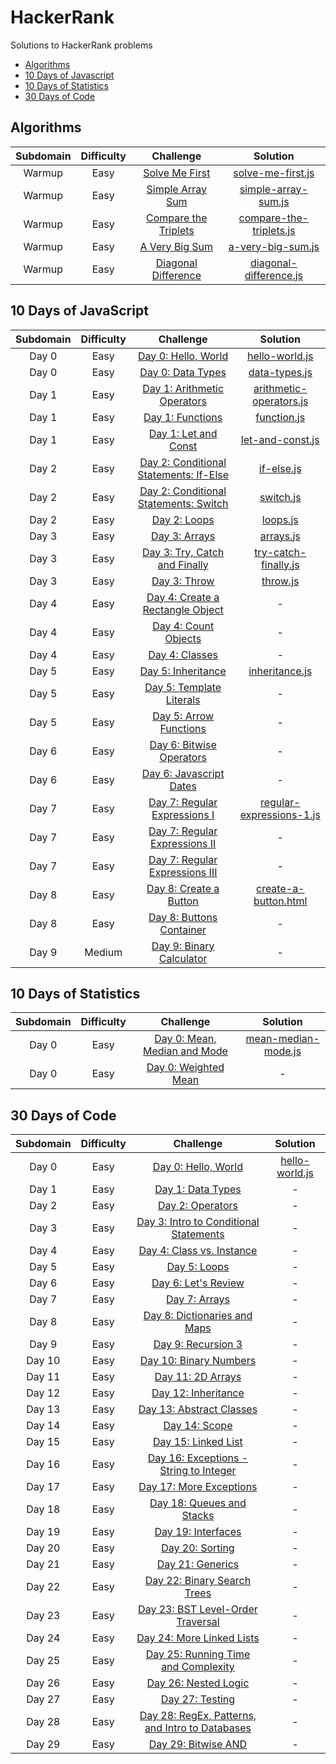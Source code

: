 # HackerRank
Solutions to HackerRank problems

* [Algorithms](#algorithms)
* [10 Days of Javascript](#10-days-of-javascript)
* [10 Days of Statistics](#10-days-of-statistics)
* [30 Days of Code](#30-days-of-code)


## Algorithms
| Subdomain | Difficulty | Challenge | Solution |
|:---------:|:----------:|:---------:|:--------:|
|Warmup|Easy|[Solve Me First](https://www.hackerrank.com/challenges/solve-me-first/problem)|[solve-me-first.js](Algorithms/solve-me-first.js)|
|Warmup|Easy|[Simple Array Sum](https://www.hackerrank.com/challenges/simple-array-sum/problem)|[simple-array-sum.js](Algorithms/simple-array-sum.js)|
|Warmup|Easy|[Compare the Triplets](https://www.hackerrank.com/challenges/compare-the-triplets/problem)|[compare-the-triplets.js](Algorithms/compare-the-triplets.js)|
|Warmup|Easy|[A Very Big Sum](https://www.hackerrank.com/challenges/a-very-big-sum/problem)|[a-very-big-sum.js](Algorithms/a-very-big-sum.js)|
|Warmup|Easy|[Diagonal Difference](https://www.hackerrank.com/challenges/diagonal-difference/problem)|[diagonal-difference.js](Algorithms/diagonal-difference.js)|


## 10 Days of JavaScript
| Subdomain | Difficulty | Challenge | Solution |
|:---------:|:----------:|:---------:|:--------:|
|Day 0|Easy|[Day 0: Hello, World](https://www.hackerrank.com/challenges/js10-hello-world/problem)|[hello-world.js](10-Days-of-Javascript/hello-world.js)|
|Day 0|Easy|[Day 0: Data Types](https://www.hackerrank.com/challenges/js10-data-types/problem)|[data-types.js](10-Days-of-Javascript/data-types.js)|
|Day 1|Easy|[Day 1: Arithmetic Operators](https://www.hackerrank.com/challenges/js10-arithmetic-operators/problem)|[arithmetic-operators.js](10-Days-of-Javascript/arithmetic-operators.js)|
|Day 1|Easy|[Day 1: Functions](https://www.hackerrank.com/challenges/js10-function/problem)|[function.js](10-Days-of-Javascript/functions.js)|
|Day 1|Easy|[Day 1: Let and Const](https://www.hackerrank.com/challenges/js10-let-and-const/problem)|[let-and-const.js](10-Days-of-Javascript/let-and-const.js)|
|Day 2|Easy|[Day 2: Conditional Statements: If-Else](https://www.hackerrank.com/challenges/js10-if-else/problem)|[if-else.js](10-Days-of-Javascript/if-else.js)|
|Day 2|Easy|[Day 2: Conditional Statements: Switch](https://www.hackerrank.com/challenges/js10-switch/problem)|[switch.js](10-Days-of-Javascript/switch.js)|
|Day 2|Easy|[Day 2: Loops](https://www.hackerrank.com/challenges/js10-loops/problem)|[loops.js](10-Days-of-Javascript/loops.js)|
|Day 3|Easy|[Day 3: Arrays](https://www.hackerrank.com/challenges/js10-arrays/problem)|[arrays.js](10-Days-of-Javascript/arrays.js)|
|Day 3|Easy|[Day 3: Try, Catch and Finally](https://www.hackerrank.com/challenges/js10-try-catch-and-finally/problem)|[try-catch-finally.js](10-Days-of-Javascript/try-catch-finally.js)|
|Day 3|Easy|[Day 3: Throw](https://www.hackerrank.com/challenges/js10-throw/problem)|[throw.js](10-Days-of-Javascript/throw.js)|
|Day 4|Easy|[Day 4: Create a Rectangle Object](https://www.hackerrank.com/challenges/js10-objects/problem)|-|
|Day 4|Easy|[Day 4: Count Objects](https://www.hackerrank.com/challenges/js10-count-objects/problem)|-|
|Day 4|Easy|[Day 4: Classes](https://www.hackerrank.com/challenges/js10-class/problem)|-|
|Day 5|Easy|[Day 5: Inheritance](https://www.hackerrank.com/challenges/js10-inheritance/problem)|[inheritance.js](10-Days-of-Javascript/inheritance.js)|
|Day 5|Easy|[Day 5: Template Literals](https://www.hackerrank.com/challenges/js10-template-literals/problem)|-|
|Day 5|Easy|[Day 5: Arrow Functions](https://www.hackerrank.com/challenges/js10-arrows/problem)|-|
|Day 6|Easy|[Day 6: Bitwise Operators](https://www.hackerrank.com/challenges/js10-bitwise/problem)|-|
|Day 6|Easy|[Day 6: Javascript Dates](https://www.hackerrank.com/challenges/js10-date/problem)|-|
|Day 7|Easy|[Day 7: Regular Expressions I](https://www.hackerrank.com/challenges/js10-regexp-1/problem)|[regular-expressions-1.js](10-Days-of-Javascript/regular-expressions-1.js)|
|Day 7|Easy|[Day 7: Regular Expressions II](https://www.hackerrank.com/challenges/js10-regexp-2/problem)|-|
|Day 7|Easy|[Day 7: Regular Expressions III](https://www.hackerrank.com/challenges/js10-regexp-3/problem)|-|
|Day 8|Easy|[Day 8: Create a Button](https://www.hackerrank.com/challenges/js10-create-a-button/problem)|[create-a-button.html](10-Days-of-Javascript/create-a-button.html)|
|Day 8|Easy|[Day 8: Buttons Container](https://www.hackerrank.com/challenges/js10-buttons-container/problem)|-|
|Day 9|Medium|[Day 9: Binary Calculator](https://www.hackerrank.com/challenges/js10-binary-calculator/problem)|-|


## 10 Days of Statistics
| Subdomain | Difficulty | Challenge | Solution |
|:---------:|:----------:|:---------:|:--------:|
|Day 0|Easy|[Day 0: Mean, Median and Mode](https://www.hackerrank.com/challenges/s10-basic-statistics/problem)|[mean-median-mode.js](10-Days-of-Statistics/mean-median-mode.js)|
|Day 0|Easy|[Day 0: Weighted Mean](https://www.hackerrank.com/challenges/s10-weighted-mean/problem)|-|


## 30 Days of Code
| Subdomain | Difficulty | Challenge | Solution |
|:---------:|:----------:|:---------:|:--------:|
|Day 0|Easy|[Day 0: Hello, World](https://www.hackerrank.com/challenges/30-hello-world/problem)|[hello-world.js](30-Days-of-Code/hello-world.js)|
|Day 1|Easy|[Day 1: Data Types](https://www.hackerrank.com/domains/tutorials/30-days-of-code)|-|
|Day 2|Easy|[Day 2: Operators](https://www.hackerrank.com/domains/tutorials/30-days-of-code)|-|
|Day 3|Easy|[Day 3: Intro to Conditional Statements](https://www.hackerrank.com/domains/tutorials/30-days-of-code)|-|
|Day 4|Easy|[Day 4: Class vs. Instance](https://www.hackerrank.com/domains/tutorials/30-days-of-code)|-|
|Day 5|Easy|[Day 5: Loops](https://www.hackerrank.com/domains/tutorials/30-days-of-code)|-|
|Day 6|Easy|[Day 6: Let's Review](https://www.hackerrank.com/domains/tutorials/30-days-of-code)|-|
|Day 7|Easy|[Day 7: Arrays](https://www.hackerrank.com/domains/tutorials/30-days-of-code)|-|
|Day 8|Easy|[Day 8: Dictionaries and Maps](https://www.hackerrank.com/domains/tutorials/30-days-of-code)|-|
|Day 9|Easy|[Day 9: Recursion 3](https://www.hackerrank.com/domains/tutorials/30-days-of-code)|-|
|Day 10|Easy|[Day 10: Binary Numbers](https://www.hackerrank.com/domains/tutorials/30-days-of-code)|-|
|Day 11|Easy|[Day 11: 2D Arrays](https://www.hackerrank.com/domains/tutorials/30-days-of-code)|-|
|Day 12|Easy|[Day 12: Inheritance](https://www.hackerrank.com/domains/tutorials/30-days-of-code)|-|
|Day 13|Easy|[Day 13: Abstract Classes](https://www.hackerrank.com/domains/tutorials/30-days-of-code)|-|
|Day 14|Easy|[Day 14: Scope](https://www.hackerrank.com/domains/tutorials/30-days-of-code)|-|
|Day 15|Easy|[Day 15: Linked List](https://www.hackerrank.com/domains/tutorials/30-days-of-code)|-|
|Day 16|Easy|[Day 16: Exceptions - String to Integer](https://www.hackerrank.com/domains/tutorials/30-days-of-code)|-|
|Day 17|Easy|[Day 17: More Exceptions](https://www.hackerrank.com/domains/tutorials/30-days-of-code)|-|
|Day 18|Easy|[Day 18: Queues and Stacks](https://www.hackerrank.com/domains/tutorials/30-days-of-code)|-|
|Day 19|Easy|[Day 19: Interfaces](https://www.hackerrank.com/domains/tutorials/30-days-of-code)|-|
|Day 20|Easy|[Day 20: Sorting](https://www.hackerrank.com/domains/tutorials/30-days-of-code)|-|
|Day 21|Easy|[Day 21: Generics](https://www.hackerrank.com/domains/tutorials/30-days-of-code)|-|
|Day 22|Easy|[Day 22: Binary Search Trees](https://www.hackerrank.com/domains/tutorials/30-days-of-code)|-|
|Day 23|Easy|[Day 23: BST Level-Order Traversal](https://www.hackerrank.com/domains/tutorials/30-days-of-code)|-|
|Day 24|Easy|[Day 24: More Linked Lists](https://www.hackerrank.com/domains/tutorials/30-days-of-code)|-|
|Day 25|Easy|[Day 25: Running Time and Complexity](https://www.hackerrank.com/domains/tutorials/30-days-of-code)|-|
|Day 26|Easy|[Day 26: Nested Logic](https://www.hackerrank.com/domains/tutorials/30-days-of-code)|-|
|Day 27|Easy|[Day 27: Testing](https://www.hackerrank.com/domains/tutorials/30-days-of-code)|-|
|Day 28|Easy|[Day 28: RegEx, Patterns, and Intro to Databases](https://www.hackerrank.com/domains/tutorials/30-days-of-code)|-|
|Day 29|Easy|[Day 29: Bitwise AND](https://www.hackerrank.com/domains/tutorials/30-days-of-code)|-|